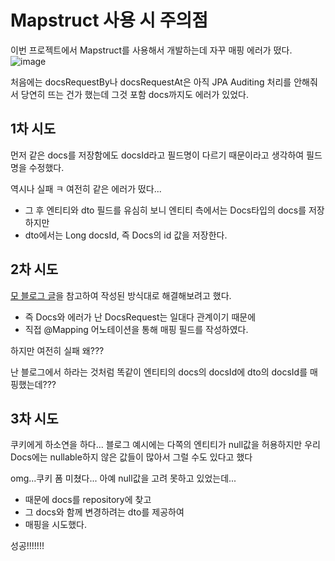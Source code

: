 # Mapstruct 사용 시 주의점
이번 프로젝트에서 Mapstruct를 사용해서 개발하는데 자꾸 매핑 에러가 떴다.
![image](https://github.com/jminkkk/TIL/assets/102847513/56a7c0cc-9c65-48a2-9fae-f6add30ed94c)

처음에는 docsRequestBy나 docsRequestAt은 아직 JPA Auditing 처리를 안해줘서 당연히 뜨는 건가 했는데 그것 포함 docs까지도 에러가 있었다.
## 1차 시도
먼저 같은 docs를 저장함에도 docsId라고 필드명이 다르기 때문이라고 생각하여 필드명을 수정했다.

역시나 실패 ㅋ 여전히 같은 에러가 떴다...

+ 그 후 엔티티와 dto 필드를 유심히 보니 엔티티 측에서는 Docs타입의 docs를 저장하지만
+ dto에서는 Long docsId, 즉 Docs의 id 값을 저장한다.

## 2차 시도
 [모 블로그 글](https://c-king.tistory.com/entry/MapStruct)을 참고하여 작성된 방식대로 해결해보려고 했다.
 + 즉 Docs와 에러가 난 DocsRequest는 일대다 관계이기 때문에
 + 직접 @Mapping 어노테이션을 통해 매핑 필드를 작성하였다.

 하지만 여전히 실패 왜??? 

난 블로그에서 하라는 것처럼 똑같이 엔티티의 docs의 docsId에 dto의 docsId를 매핑했는데???

## 3차 시도
쿠키에게 하소연을 하다... 블로그 예시에는 다쪽의 엔티티가 null값을 허용하지만 우리 Docs에는 nullable하지 않은 값들이 많아서 그럴 수도 있다고 했다

omg...쿠키 폼 미쳤다... 아예 null값을 고려 못하고 있었는데...
+ 때문에 docs를 repository에 찾고
+ 그 docs와 함께 변경하려는 dto를 제공하여
+ 매핑을 시도했다.

성공!!!!!!!